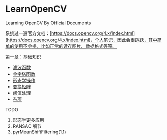 # LearnOpenCV

Learning OpenCV By Official Documents

系统过一遍官方文档：[https://docs.opencv.org/4.x/index.html](https://docs.opencv.org/4.x/index.html)，个人笔记，因此会很跳跃，其中简单的使用不会提，比如正常的读存图片、数据格式等等。

第一章：基础知识

- [滤波函数](./docs/1.1.md)
- [金字塔函数](./docs/1.2.md)
- [形态学操作](./docs/1.3.md)
- [变换矩阵](./docs/1.4.md)
- [阈值处理](./docs/1.5.md)
- [杂项](./docs/1.misc.md)

TODO

1. 形态学更多应用
2. RANSAC 细节
3. pyrMeanShiftFiltering(1.1)
